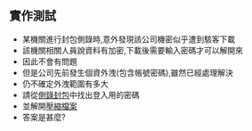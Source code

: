 ## 實作測試

- 某機關進行封包側錄時,意外發現該公司機密似乎遭到駭客下載
- 該機關相關人員說資料有加密,下載後需要輸入密碼才可以解開來
- 因此不會有問題
- 但是公司先前發生個資外洩(包含帳號密碼),雖然已經處理解決
- 仍不確定外洩範圍有多大
- 請從[側錄封包](dump.pcap)中找出登入用的密碼
- 並解開[壓縮檔案](flag.zip)
- 答案是甚麼?
